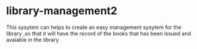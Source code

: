 # library-management2
This sysytem can helps to create an easy management sysytem for the library ,so that it will have the record of the books that has been issued and avaiable in the library
